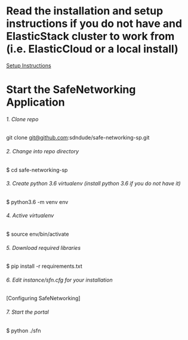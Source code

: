 # Read the installation and setup instructions if you do not have and ElasticStack cluster to work from (i.e. ElasticCloud or a local install)
[Setup Instructions](docs/setup.md)
# Start the SafeNetworking Application
###### 1. Clone repo
git clone git@github.com:sdndude/safe-networking-sp.git

###### 2. Change into repo directory
$ cd safe-networking-sp

###### 3. Create python 3.6 virtualenv (install python 3.6 if you do not have it)
$ python3.6 -m venv env

###### 4. Active virtualenv
$ source env/bin/activate

###### 5. Download required libraries
$ pip install -r requirements.txt

###### 6. Edit instance/sfn.cfg for your installation
[Configuring SafeNetworking]

###### 7. Start the portal
$ python ./sfn
